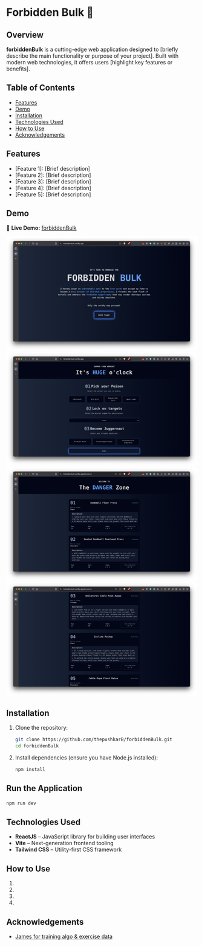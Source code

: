 # Forbidden Bulk 💪

## Overview

**forbiddenBulk** is a cutting-edge web application designed to [briefly describe the main functionality or purpose of your project]. Built with modern web technologies, it offers users [highlight key features or benefits].

## Table of Contents

- [Features](#features)
- [Demo](#demo)
- [Installation](#installation)
- [Technologies Used](#technologies-used)
- [How to Use](#how-to-use)
- [Acknowledgements](#acknowledgements)

## Features

- [Feature 1]: [Brief description]
- [Feature 2]: [Brief description]
- [Feature 3]: [Brief description]
- [Feature 4]: [Brief description]
- [Feature 5]: [Brief description]

## Demo

🔗 **Live Demo:** [forbiddenBulk](https://forbiddenbulk.netlify.app/)

![Snapshot-i](public/ss1.png)
![Snaphot-ii](public/ss2.png)
![Snaphot-iii](public/ss3.png)
![Snaphot-iv](public/ss4.png)

## Installation

1. Clone the repository:

   ```bash
   git clone https://github.com/thepushkarB/forbiddenBulk.git
   cd forbiddenBulk
   ```

2. Install dependencies (ensure you have Node.js installed):

   ```bash
   npm install
   ```

## Run the Application

```bash
npm run dev
```


## Technologies Used

- **ReactJS** – JavaScript library for building user interfaces
- **Vite** – Next-generation frontend tooling
- **Tailwind CSS** – Utility-first CSS framework

## How to Use

1. [Step 1]: [Instruction]
2. [Step 2]: [Instruction]
3. [Step 3]: [Instruction]
4. [Step 4]: [Instruction]

## Acknowledgements

- [James for training algo & exercise data](https://github.com/jamezmca)
